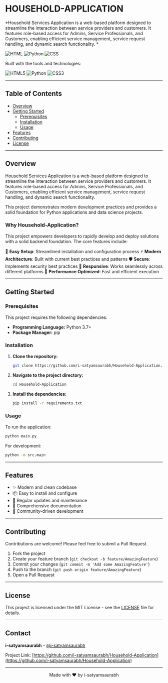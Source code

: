 # HOUSEHOLD-APPLICATION

*Household Services Application is a web-based platform designed to streamline the interaction between service providers and customers. It features role-based access for Admins, Service Professionals, and Customers, enabling efficient service management, service request handling, and dynamic search functionality. *

![HTML](https://img.shields.io/badge/HTML5-E34F26?style=for-the-badge&logo=html5&logoColor=white) ![Python](https://img.shields.io/badge/Python-3776AB?style=for-the-badge&logo=python&logoColor=white) ![CSS](https://img.shields.io/badge/CSS3-1572B6?style=for-the-badge&logo=css3&logoColor=white)

Built with the tools and technologies:

![HTML5](https://img.shields.io/badge/html5-%23E34F26.svg?style=for-the-badge&logo=html5&logoColor=white) ![Python](https://img.shields.io/badge/python-3670A0?style=for-the-badge&logo=python&logoColor=ffdd54) ![CSS3](https://img.shields.io/badge/css3-%231572B6.svg?style=for-the-badge&logo=css3&logoColor=white)

---

## Table of Contents

- [Overview](#overview)
- [Getting Started](#getting-started)
  - [Prerequisites](#prerequisites)
  - [Installation](#installation)
  - [Usage](#usage)
- [Features](#features)
- [Contributing](#contributing)
- [License](#license)

---

## Overview

Household Services Application is a web-based platform designed to streamline the interaction between service providers and customers. It features role-based access for Admins, Service Professionals, and Customers, enabling efficient service management, service request handling, and dynamic search functionality. 

This project demonstrates modern development practices and provides a solid foundation for Python applications and data science projects.

### Why Household-Application?

This project empowers developers to rapidly develop and deploy solutions with a solid backend foundation. The core features include:

🔧 **Easy Setup**: Streamlined installation and configuration process
⚡ **Modern Architecture**: Built with current best practices and patterns
🛡️ **Secure**: Implements security best practices
📱 **Responsive**: Works seamlessly across different platforms
🚀 **Performance Optimized**: Fast and efficient execution

---

## Getting Started

### Prerequisites

This project requires the following dependencies:

- **Programming Language:** Python 3.7+
- **Package Manager:** pip

### Installation

1. **Clone the repository:**
   ```bash
   git clone https://github.com/i-satyamsaurabh/Household-Application.git
   ```

2. **Navigate to the project directory:**
   ```bash
   cd Household-Application
   ```

3. **Install the dependencies:**
   ```bash
   pip install -r requirements.txt
   ```

### Usage

To run the application:

```bash
python main.py
```

For development:
```bash
python -m src.main
```

---

## Features

- ✨ Modern and clean codebase
- 📦 Easy to install and configure
- 🔄 Regular updates and maintenance
- 📖 Comprehensive documentation
- 🤝 Community-driven development

---

## Contributing

Contributions are welcome! Please feel free to submit a Pull Request.

1. Fork the project
2. Create your feature branch (`git checkout -b feature/AmazingFeature`)
3. Commit your changes (`git commit -m 'Add some AmazingFeature'`)
4. Push to the branch (`git push origin feature/AmazingFeature`)
5. Open a Pull Request

---

## License

This project is licensed under the MIT License - see the [LICENSE](LICENSE) file for details.

---

## Contact

**i-satyamsaurabh** - [@i-satyamsaurabh](https://github.com/i-satyamsaurabh)

Project Link: [https://github.com/i-satyamsaurabh/Household-Application](https://github.com/i-satyamsaurabh/Household-Application)

---

<div align="center">
Made with ❤️ by i-satyamsaurabh
</div>
